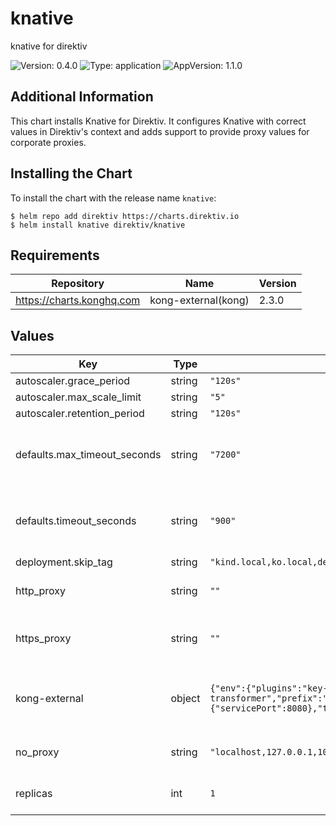 # knative

knative for direktiv

![Version: 0.4.0](https://img.shields.io/badge/Version-0.4.0-informational?style=flat-square) ![Type: application](https://img.shields.io/badge/Type-application-informational?style=flat-square) ![AppVersion: 1.1.0](https://img.shields.io/badge/AppVersion-1.1.0-informational?style=flat-square)

## Additional Information

This chart installs Knative for Direktiv. It configures Knative with correct values in Direktiv's context and adds
 support to provide proxy values for corporate proxies.

## Installing the Chart

To install the chart with the release name `knative`:

```console
$ helm repo add direktiv https://charts.direktiv.io
$ helm install knative direktiv/knative
```

## Requirements

| Repository | Name | Version |
|------------|------|---------|
| https://charts.konghq.com | kong-external(kong) | 2.3.0 |

## Values

| Key | Type | Default | Description |
|-----|------|---------|-------------|
| autoscaler.grace_period | string | `"120s"` |  |
| autoscaler.max_scale_limit | string | `"5"` |  |
| autoscaler.retention_period | string | `"120s"` |  |
| defaults.max_timeout_seconds | string | `"7200"` | maximum timeout for knative functions in seconds |
| defaults.timeout_seconds | string | `"900"` | default timeout for knative functions in seconds |
| deployment.skip_tag | string | `"kind.local,ko.local,dev.local,localhost:5000,localhost:31212"` |  |
| http_proxy | string | `""` | HTTP proxy information for knative |
| https_proxy | string | `""` | HTTPS proxy information for knative |
| kong-external | object | `{"env":{"plugins":"key-auth,request-transformer","prefix":"/kong_prefix/"},"proxy":{"http":{"servicePort":8080},"tls":{"servicePort":8443}}}` | Kong for Direktiv's UI / API. Based on Kong Helm chart. |
| no_proxy | string | `"localhost,127.0.0.1,10.0.0.0/8,.svc,.cluster.local"` | No proxy information for knative |
| replicas | int | `1` | Replicas for knative components |

